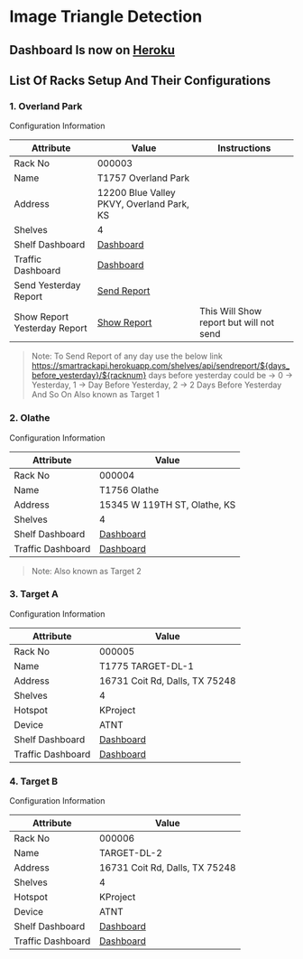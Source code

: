# Image Triangle Detection

## Dashboard Is now on [Heroku](https://smartrackapi.herokuapp.com/)

## List Of Racks Setup And Their Configurations

### 1. Overland Park
Configuration Information

| Attribute | Value | Instructions |
| --------- | -------- | ---------- |
| Rack No   | 000003 | |
| Name      | T1757 Overland Park | |
| Address   | 12200 Blue Valley PKVY, Overland Park, KS | |
| Shelves   | 4 | |
| Shelf Dashboard | [Dashboard](https://smartrackapi.herokuapp.com/shelves/000003) | |
| Traffic Dashboard | [Dashboard](https://smartrackapi.herokuapp.com/traffic/000003) | |
| Send Yesterday Report | [Send Report](https://smartrackapi.herokuapp.com/shelves/api/sendreport/pre/yesterday/000003) | |
| Show Report Yesterday Report | [Show Report](https://smartrackapi.herokuapp.com/shelves/api/showreport/pre/yesterday/000003) | This Will Show report but will not send |
> Note:
To Send Report of any day use the below link
 https://smartrackapi.herokuapp.com/shelves/api/sendreport/${days_before_yesterday}/${racknum}
  days before yesterday could be -> 0 -> Yesterday, 1 -> Day Before Yesterday, 2 -> 2 Days Before Yesterday And So On
Also known as Target 1

### 2. Olathe
Configuration Information

| Attribute | Value |
| --------- | -------- |
| Rack No   | 000004 |
| Name      | T1756 Olathe |
| Address   | 15345 W 119TH ST, Olathe, KS |
| Shelves   | 4 |
| Shelf Dashboard | [Dashboard](https://smartrackapi.herokuapp.com/shelves/000004) |
| Traffic Dashboard | [Dashboard](https://smartrackapi.herokuapp.com/traffic/000004) |
> Note:
Also known as Target 2

### 3. Target A
Configuration Information

| Attribute | Value |
| --------- | -------- |
| Rack No   | 000005 |
| Name      | T1775 TARGET-DL-1 |
| Address   | 16731 Coit Rd, Dalls, TX 75248 |
| Shelves   | 4 |
| Hotspot   | KProject |
| Device    |   ATNT   |
| Shelf Dashboard | [Dashboard](https://smartrackapi.herokuapp.com/shelves/000005) |
| Traffic Dashboard | [Dashboard](https://smartrackapi.herokuapp.com/traffic/000005) |

### 4. Target B
Configuration Information

| Attribute | Value |
| --------- | -------- |
| Rack No   | 000006 |
| Name      | TARGET-DL-2 |
| Address   | 16731 Coit Rd, Dalls, TX 75248 |
| Shelves   | 4 |
| Hotspot   | KProject |
| Device    |   ATNT   |
| Shelf Dashboard | [Dashboard](https://smartrackapi.herokuapp.com/shelves/000006) |
| Traffic Dashboard | [Dashboard](https://smartrackapi.herokuapp.com/traffic/000006) |
